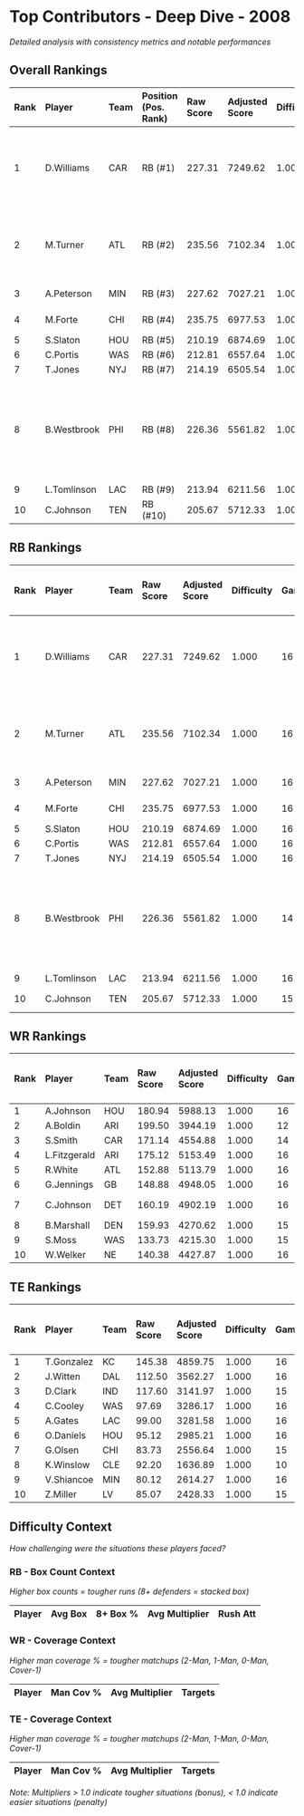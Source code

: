 # Top Contributors - Deep Dive - 2008

*Detailed analysis with consistency metrics and notable performances*

## Overall Rankings

| Rank | Player      | Team | Position (Pos. Rank) | Raw Score | Adjusted Score | Difficulty | Games | Avg/Game | Typical | Consistency | Floor | Ceiling | Peak   | Trend      | Notable Games                                |
| :----| :-----------| :----| :--------------------| :---------| :--------------| :----------| :-----| :--------| :-------| :-----------| :-----| :-------| :------| :----------| :--------------------------------------------|
| 1    | D.Williams  | CAR  | RB (#1)              | 227.31    | 7249.62        | 1.000      | 16    | 453.10   | 455.83  | 8/2/6       | 333.1 | 527.2   | 830.47 | Increasing | Wk 13 (vs GB), Wk 16 (vs NYG), Wk 14 (vs TB) |
| 2    | M.Turner    | ATL  | RB (#2)              | 235.56    | 7102.34        | 1.000      | 16    | 443.90   | 443.94  | 8/2/6       | 323.0 | 567.5   | 762.04 | Increasing | Wk 12 (vs CAR), Wk 1 (vs DET)                |
| 3    | A.Peterson  | MIN  | RB (#3)              | 227.62    | 7027.21        | 1.000      | 16    | 439.20   | 411.40  | 8/2/6       | 356.8 | 550.3   | 731.11 | Decreasing | Wk 10 (vs GB)                                |
| 4    | M.Forte     | CHI  | RB (#4)              | 235.75    | 6977.53        | 1.000      | 16    | 436.10   | 398.98  | 8/1/7       | 392.9 | 492.8   | 626.87 | Stable     | Wk 3 (vs TB)                                 |
| 5    | S.Slaton    | HOU  | RB (#5)              | 210.19    | 6874.69        | 1.000      | 16    | 429.67   | 454.00  | 8/1/7       | 327.7 | 546.6   | 668.59 | Increasing |                                              |
| 6    | C.Portis    | WAS  | RB (#6)              | 212.81    | 6557.64        | 1.000      | 16    | 409.85   | 424.08  | 8/3/5       | 327.4 | 531.1   | 602.20 | Decreasing |                                              |
| 7    | T.Jones     | NYJ  | RB (#7)              | 214.19    | 6505.54        | 1.000      | 16    | 406.60   | 447.75  | 8/2/6       | 322.8 | 526.7   | 596.24 | Increasing |                                              |
| 8    | B.Westbrook | PHI  | RB (#8)              | 226.36    | 5561.82        | 1.000      | 14    | 397.27   | 360.63  | 6/2/6       | 219.5 | 674.4   | 792.83 | Decreasing | Wk 14 (vs NYG), Wk 8 (vs ATL), Wk 2 (vs DAL) |
| 9    | L.Tomlinson | LAC  | RB (#9)              | 213.94    | 6211.56        | 1.000      | 16    | 388.22   | 378.75  | 9/2/5       | 348.6 | 423.4   | 550.94 | Stable     |                                              |
| 10   | C.Johnson   | TEN  | RB (#10)             | 205.67    | 5712.33        | 1.000      | 15    | 380.82   | 361.41  | 6/2/7       | 269.6 | 479.6   | 675.63 | Decreasing | Wk 9 (vs GB)                                 |

## RB Rankings

| Rank | Player      | Team | Raw Score | Adjusted Score | Difficulty | Games | Avg/Game | Typical | Consistency | Floor | Ceiling | Peak   | Trend      | Notable Games (>150% Typical)                |
| :----| :-----------| :----| :---------| :--------------| :----------| :-----| :--------| :-------| :-----------| :-----| :-------| :------| :----------| :--------------------------------------------|
| 1    | D.Williams  | CAR  | 227.31    | 7249.62        | 1.000      | 16    | 453.10   | 455.83  | 8/2/6       | 333.1 | 527.2   | 830.47 | Increasing | Wk 13 (vs GB), Wk 16 (vs NYG), Wk 14 (vs TB) |
| 2    | M.Turner    | ATL  | 235.56    | 7102.34        | 1.000      | 16    | 443.90   | 443.94  | 8/2/6       | 323.0 | 567.5   | 762.04 | Increasing | Wk 12 (vs CAR), Wk 1 (vs DET)                |
| 3    | A.Peterson  | MIN  | 227.62    | 7027.21        | 1.000      | 16    | 439.20   | 411.40  | 8/2/6       | 356.8 | 550.3   | 731.11 | Decreasing | Wk 10 (vs GB)                                |
| 4    | M.Forte     | CHI  | 235.75    | 6977.53        | 1.000      | 16    | 436.10   | 398.98  | 8/1/7       | 392.9 | 492.8   | 626.87 | Stable     | Wk 3 (vs TB)                                 |
| 5    | S.Slaton    | HOU  | 210.19    | 6874.69        | 1.000      | 16    | 429.67   | 454.00  | 8/1/7       | 327.7 | 546.6   | 668.59 | Increasing |                                              |
| 6    | C.Portis    | WAS  | 212.81    | 6557.64        | 1.000      | 16    | 409.85   | 424.08  | 8/3/5       | 327.4 | 531.1   | 602.20 | Decreasing |                                              |
| 7    | T.Jones     | NYJ  | 214.19    | 6505.54        | 1.000      | 16    | 406.60   | 447.75  | 8/2/6       | 322.8 | 526.7   | 596.24 | Increasing |                                              |
| 8    | B.Westbrook | PHI  | 226.36    | 5561.82        | 1.000      | 14    | 397.27   | 360.63  | 6/2/6       | 219.5 | 674.4   | 792.83 | Decreasing | Wk 14 (vs NYG), Wk 8 (vs ATL), Wk 2 (vs DAL) |
| 9    | L.Tomlinson | LAC  | 213.94    | 6211.56        | 1.000      | 16    | 388.22   | 378.75  | 9/2/5       | 348.6 | 423.4   | 550.94 | Stable     |                                              |
| 10   | C.Johnson   | TEN  | 205.67    | 5712.33        | 1.000      | 15    | 380.82   | 361.41  | 6/2/7       | 269.6 | 479.6   | 675.63 | Decreasing | Wk 9 (vs GB)                                 |

## WR Rankings

| Rank | Player       | Team | Raw Score | Adjusted Score | Difficulty | Games | Avg/Game | Typical | Consistency | Floor | Ceiling | Peak   | Trend      | Notable Games (>150% Typical) |
| :----| :------------| :----| :---------| :--------------| :----------| :-----| :--------| :-------| :-----------| :-----| :-------| :------| :----------| :-----------------------------|
| 1    | A.Johnson    | HOU  | 180.94    | 5988.13        | 1.000      | 16    | 374.26   | 332.26  | 8/0/8       | 221.0 | 436.5   | 758.31 | Stable     |                               |
| 2    | A.Boldin     | ARI  | 199.50    | 3944.19        | 1.000      | 12    | 328.68   | 331.72  | 4/1/7       | 162.8 | 483.3   | 614.55 | Stable     |                               |
| 3    | S.Smith      | CAR  | 171.14    | 4554.88        | 1.000      | 14    | 325.35   | 323.90  | 6/2/6       | 248.1 | 408.4   | 515.35 | Increasing |                               |
| 4    | L.Fitzgerald | ARI  | 175.12    | 5153.49        | 1.000      | 16    | 322.09   | 316.67  | 5/4/7       | 243.8 | 354.2   | 591.77 | Stable     |                               |
| 5    | R.White      | ATL  | 152.88    | 5113.79        | 1.000      | 16    | 319.61   | 297.37  | 8/2/6       | 192.7 | 403.9   | 538.05 | Decreasing |                               |
| 6    | G.Jennings   | GB   | 148.88    | 4948.05        | 1.000      | 16    | 309.25   | 306.15  | 9/1/6       | 229.1 | 374.7   | 505.90 | Stable     |                               |
| 7    | C.Johnson    | DET  | 160.19    | 4902.19        | 1.000      | 16    | 306.39   | 331.90  | 8/4/4       | 198.8 | 365.0   | 516.86 | Stable     | Wk 9 (vs GB)                  |
| 8    | B.Marshall   | DEN  | 159.93    | 4270.62        | 1.000      | 15    | 284.71   | 284.19  | 7/0/8       | 158.3 | 386.9   | 768.78 | Decreasing |                               |
| 9    | S.Moss       | WAS  | 133.73    | 4215.30        | 1.000      | 15    | 281.02   | 231.43  | 6/2/7       | 144.8 | 382.8   | 641.04 | Decreasing |                               |
| 10   | W.Welker     | NE   | 140.38    | 4427.87        | 1.000      | 16    | 276.74   | 282.75  | 6/5/5       | 226.4 | 310.8   | 471.22 | Increasing |                               |

## TE Rankings

| Rank | Player     | Team | Raw Score | Adjusted Score | Difficulty | Games | Avg/Game | Typical | Consistency | Floor | Ceiling | Peak   | Trend      | Notable Games (>150% Typical) |
| :----| :----------| :----| :---------| :--------------| :----------| :-----| :--------| :-------| :-----------| :-----| :-------| :------| :----------| :-----------------------------|
| 1    | T.Gonzalez | KC   | 145.38    | 4859.75        | 1.000      | 16    | 303.73   | 284.91  | 8/1/7       | 237.5 | 371.6   | 645.20 | Increasing |                               |
| 2    | J.Witten   | DAL  | 112.50    | 3562.27        | 1.000      | 16    | 222.64   | 210.45  | 8/0/8       | 149.8 | 357.8   | 383.23 | Decreasing |                               |
| 3    | D.Clark    | IND  | 117.60    | 3141.97        | 1.000      | 15    | 209.46   | 176.68  | 3/3/9       | 158.7 | 217.5   | 608.73 | Stable     |                               |
| 4    | C.Cooley   | WAS  | 97.69     | 3286.17        | 1.000      | 16    | 205.39   | 218.28  | 8/3/5       | 140.8 | 252.3   | 425.63 | Stable     |                               |
| 5    | A.Gates    | LAC  | 99.00     | 3281.58        | 1.000      | 16    | 205.10   | 191.71  | 8/1/7       | 114.2 | 298.2   | 378.46 | Decreasing |                               |
| 6    | O.Daniels  | HOU  | 95.12     | 2985.21        | 1.000      | 16    | 186.58   | 165.90  | 7/1/8       | 86.1  | 229.3   | 421.45 | Decreasing |                               |
| 7    | G.Olsen    | CHI  | 83.73     | 2556.64        | 1.000      | 15    | 170.44   | 161.67  | 7/1/7       | 103.4 | 242.5   | 360.59 | Increasing |                               |
| 8    | K.Winslow  | CLE  | 92.20     | 1636.89        | 1.000      | 10    | 163.69   | 148.77  | 5/0/5       | 61.8  | 195.0   | 608.36 | Decreasing |                               |
| 9    | V.Shiancoe | MIN  | 80.12     | 2614.27        | 1.000      | 16    | 163.39   | 133.12  | 8/1/7       | 64.7  | 186.5   | 509.77 | Decreasing |                               |
| 10   | Z.Miller   | LV   | 85.07     | 2428.33        | 1.000      | 15    | 161.89   | 144.41  | 7/2/6       | 118.5 | 203.2   | 392.86 | Increasing |                               |

## Difficulty Context

*How challenging were the situations these players faced?*

### RB - Box Count Context

*Higher box counts = tougher runs (8+ defenders = stacked box)*

| Player | Avg Box | 8+ Box % | Avg Multiplier | Rush Att |
| :------| :-------| :--------| :--------------| :--------|

### WR - Coverage Context

*Higher man coverage % = tougher matchups (2-Man, 1-Man, 0-Man, Cover-1)*

| Player | Man Cov % | Avg Multiplier | Targets |
| :------| :---------| :--------------| :-------|

### TE - Coverage Context

*Higher man coverage % = tougher matchups (2-Man, 1-Man, 0-Man, Cover-1)*

| Player | Man Cov % | Avg Multiplier | Targets |
| :------| :---------| :--------------| :-------|

*Note: Multipliers > 1.0 indicate tougher situations (bonus), < 1.0 indicate easier situations (penalty)*

